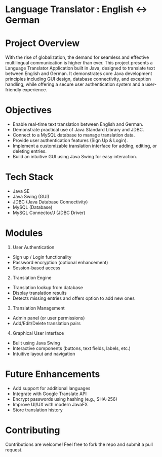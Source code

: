 # Language Translator : English ↔ German

# Project Overview

With the rise of globalization, the demand for seamless and effective multilingual communication is higher than ever. This project presents a Language Translator Application built in Java, designed to translate text between English and German. It demonstrates core Java development principles including GUI design, database connectivity, and exception handling, while offering a secure user authentication system and a user-friendly experience.

# Objectives

- Enable real-time text translation between English and German.
- Demonstrate practical use of Java Standard Library and JDBC.
- Connect to a MySQL database to manage translation data.
- Provide user authentication features (Sign Up & Login).
- Implement a customizable translation interface for adding, editing, or deleting entries.
- Build an intuitive GUI using Java Swing for easy interaction.

# Tech Stack

- Java SE
- Java Swing (GUI)
- JDBC (Java Database Connectivity)
- MySQL (Database)
- MySQL Connector/J (JDBC Driver)

# Modules

1. User Authentication
- Sign up / Login functionality
- Password encryption (optional enhancement)
- Session-based access
2. Translation Engine
- Translation lookup from database
- Display translation results
- Detects missing entries and offers option to add new ones
3. Translation Management
- Admin panel (or user permissions)
- Add/Edit/Delete translation pairs
4. Graphical User Interface
- Built using Java Swing
- Interactive components (buttons, text fields, labels, etc.)
- Intuitive layout and navigation

# Future Enhancements

- Add support for additional languages
- Integrate with Google Translate API
- Encrypt passwords using hashing (e.g., SHA-256)
- Improve UI/UX with modern JavaFX
- Store translation history


# Contributing

Contributions are welcome! Feel free to fork the repo and submit a pull request.
